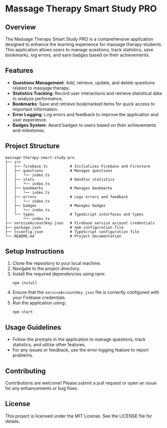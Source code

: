 # Massage Therapy Smart Study PRO

## Overview
The Massage Therapy Smart Study PRO is a comprehensive application designed to enhance the learning experience for massage therapy students. This application allows users to manage questions, track statistics, save bookmarks, log errors, and earn badges based on their achievements.

## Features
- **Questions Management**: Add, retrieve, update, and delete questions related to massage therapy.
- **Statistics Tracking**: Record user interactions and retrieve statistical data to analyze performance.
- **Bookmarks**: Save and retrieve bookmarked items for quick access to important information.
- **Error Logging**: Log errors and feedback to improve the application and user experience.
- **Badges System**: Award badges to users based on their achievements and milestones.

## Project Structure
```
massage-therapy-smart-study-pro
├── src
│   ├── firebase.ts          # Initializes Firebase and Firestore
│   ├── questions            # Manages questions
│   │   └── index.ts
│   ├── stats                # Handles statistics
│   │   └── index.ts
│   ├── bookmarks            # Manages bookmarks
│   │   └── index.ts
│   ├── errors               # Logs errors and feedback
│   │   └── index.ts
│   ├── badges               # Manages badges
│   │   └── index.ts
│   └── types                # TypeScript interfaces and types
│       └── index.ts
├── serviceAccountKey.json   # Firebase service account credentials
├── package.json             # npm configuration file
├── tsconfig.json            # TypeScript configuration file
└── README.md                # Project documentation
```

## Setup Instructions
1. Clone the repository to your local machine.
2. Navigate to the project directory.
3. Install the required dependencies using npm:
   ```
   npm install
   ```
4. Ensure that the `serviceAccountKey.json` file is correctly configured with your Firebase credentials.
5. Run the application using:
   ```
   npm start
   ```

## Usage Guidelines
- Follow the prompts in the application to manage questions, track statistics, and utilize other features.
- For any issues or feedback, use the error logging feature to report problems.

## Contributing
Contributions are welcome! Please submit a pull request or open an issue for any enhancements or bug fixes.

## License
This project is licensed under the MIT License. See the LICENSE file for details.